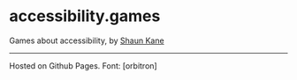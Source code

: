 # accessibility.games

Games about accessibility, by [Shaun Kane](shaunkane.com)


----
Hosted on Github Pages. Font: [orbitron]